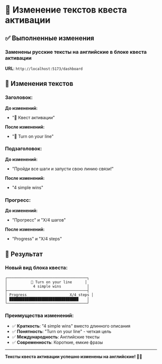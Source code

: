 # 🌊 Изменение текстов квеста активации

## ✅ Выполненные изменения

### Заменены русские тексты на английские в блоке квеста активации

**URL**: `http://localhost:5173/dashboard`

## 📝 Изменения текстов

### Заголовок:
**До изменений:**
- "🎯 Квест активации"

**После изменений:**
- "🎯 Turn on your line"

### Подзаголовок:
**До изменений:**
- "Пройди все шаги и запусти свою линию связи!"

**После изменений:**
- "4 simple wins"

### Прогресс:
**До изменений:**
- "Прогресс" и "X/4 шагов"

**После изменений:**
- "Progress" и "X/4 steps"

## 🎯 Результат

### Новый вид блока квеста:
```
┌─────────────────────────────────────┐
│           🎯 Turn on your line      │
│            4 simple wins            │
├─────────────────────────────────────┤
│ Progress                    X/4 steps │
│ ████████████████████████████████    │
└─────────────────────────────────────┘
```

### Преимущества изменений:
- ✅ **Краткость**: "4 simple wins" вместо длинного описания
- ✅ **Понятность**: "Turn on your line" - четкая цель
- ✅ **Международность**: Английские тексты
- ✅ **Современность**: Короткие, емкие фразы

---

**Тексты квеста активации успешно изменены на английские! 🌊✨**
